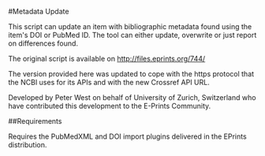 #Metadata Update

This script can update an item with bibliographic metadata found using the item's DOI or 
PubMed ID. The tool can either update, overwrite or just report on differences found.

The original script is available on http://files.eprints.org/744/ 

The version provided here was updated to cope with the https protocol that the NCBI uses 
for its APIs and with the new Crossref API URL.

Developed by Peter West on behalf of University of Zurich, Switzerland who have 
contributed this development to the E-Prints Community.

##Requirements

Requires the PubMedXML and DOI import plugins delivered in the EPrints distribution.